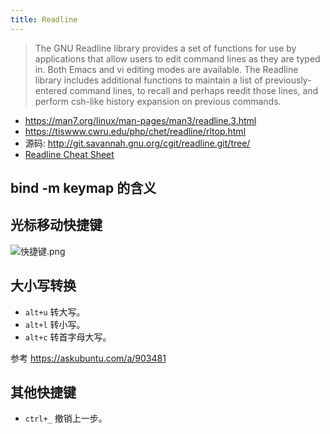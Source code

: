 ```yaml
---
title: Readline
---
```



> The GNU Readline library provides a set of functions for use by applications that allow users to edit command lines as they are typed in. Both Emacs and vi editing modes are available. The Readline library includes additional functions to maintain a list of previously-entered command lines, to recall and perhaps reedit those lines, and perform csh-like history expansion on previous commands.

- https://man7.org/linux/man-pages/man3/readline.3.html
- https://tiswww.cwru.edu/php/chet/readline/rltop.html
- 源码: http://git.savannah.gnu.org/cgit/readline.git/tree/
- [Readline Cheat Sheet](https://readline.kablamo.org/emacs.html)

## bind -m keymap 的含义

## 光标移动快捷键

![快捷键.png](https://cdn.adoyle.top/share/moving_cli.png)

## 大小写转换

- `alt+u` 转大写。
- `alt+l` 转小写。
- `alt+c` 转首字母大写。

参考 https://askubuntu.com/a/903481

## 其他快捷键

- `ctrl+_` 撤销上一步。
